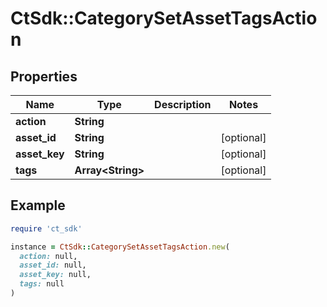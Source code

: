 # CtSdk::CategorySetAssetTagsAction

## Properties

| Name | Type | Description | Notes |
| ---- | ---- | ----------- | ----- |
| **action** | **String** |  |  |
| **asset_id** | **String** |  | [optional] |
| **asset_key** | **String** |  | [optional] |
| **tags** | **Array&lt;String&gt;** |  | [optional] |

## Example

```ruby
require 'ct_sdk'

instance = CtSdk::CategorySetAssetTagsAction.new(
  action: null,
  asset_id: null,
  asset_key: null,
  tags: null
)
```

